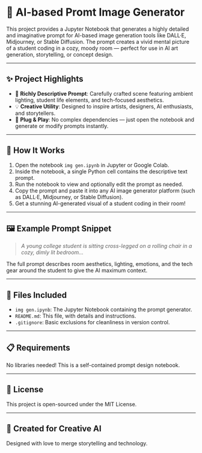 # 🧠 AI-based Promt Image Generator

This project provides a Jupyter Notebook that generates a highly detailed and imaginative prompt for AI-based image generation tools like DALL·E, Midjourney, or Stable Diffusion. The prompt creates a vivid mental picture of a student coding in a cozy, moody room — perfect for use in AI art generation, storytelling, or concept design.

---

## ✨ Project Highlights

- 📜 **Richly Descriptive Prompt**: Carefully crafted scene featuring ambient lighting, student life elements, and tech-focused aesthetics.
- 💡 **Creative Utility**: Designed to inspire artists, designers, AI enthusiasts, and storytellers.
- 🧰 **Plug & Play**: No complex dependencies — just open the notebook and generate or modify prompts instantly.

---

## 🚀 How It Works

1. Open the notebook `img gen.ipynb` in Jupyter or Google Colab.
2. Inside the notebook, a single Python cell contains the descriptive text prompt.
3. Run the notebook to view and optionally edit the prompt as needed.
4. Copy the prompt and paste it into any AI image generator platform (such as DALL·E, Midjourney, or Stable Diffusion).
5. Get a stunning AI-generated visual of a student coding in their room!

---

## 🖼 Example Prompt Snippet

> _A young college student is sitting cross-legged on a rolling chair in a cozy, dimly lit bedroom..._

The full prompt describes room aesthetics, lighting, emotions, and the tech gear around the student to give the AI maximum context.

---

## 📁 Files Included

- `img gen.ipynb`: The Jupyter Notebook containing the prompt generator.
- `README.md`: This file, with details and instructions.
- `.gitignore`: Basic exclusions for cleanliness in version control.

---

## 📋 Requirements

No libraries needed! This is a self-contained prompt design notebook.

---

## 🪪 License

This project is open-sourced under the MIT License.

---

## 🤖 Created for Creative AI

Designed with love to merge storytelling and technology.

